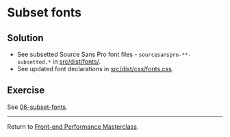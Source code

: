 # Subset fonts

## Solution

* See subsetted Source Sans Pro font files - `sourcesanspro-**-subsetted.*` in [src/dist/fonts/](src/dist/fonts/).
* See updated font declarations in [src/dist/css/fonts.css](src/dist/css/fonts.css).

## Exercise

See [06-subset-fonts](https://github.com/voorhoede/performance-masterclass-2018-10/tree/06-subset-fonts).

---

Return to [Front-end Performance Masterclass](https://github.com/voorhoede/performance-masterclass-2018-10).

